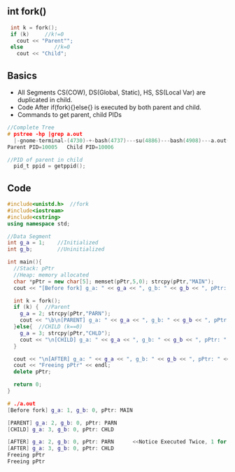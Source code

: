 ## int fork()
```c
 int k = fork();
 if (k)		//k!=0
   cout << "Parent"";
 else          //k=0
   cout << "Child";
```

## Basics
- All Segments CS(COW), DS(Global, Static), HS, SS(Local Var) are duplicated in child.
- Code After if(fork){}else{} is executed by both parent and child.
- Commands to get parent, child PIDs
```c
//Complete Tree
# pstree -hp |grep a.out
  |-gnome-terminal-(4730)-+-bash(4737)---su(4886)---bash(4908)---a.out(10005)---a.out(10006)
Parent PID=10005   Child PID=10006

//PID of parent in child
  pid_t ppid = getppid();
```

## Code
```c++
#include<unistd.h>  //fork
#include<iostream>
#include<cstring>
using namespace std;

//Data Segment
int g_a = 1;    //Initialized
int g_b;        //Uninitialized

int main(){
  //Stack: pPtr
  //Heap: memory allocated
  char *pPtr = new char[5]; memset(pPtr,5,0); strcpy(pPtr,"MAIN");
  cout << "[Before fork] g_a: " << g_a << ", g_b: " << g_b << ", pPtr: " << pPtr << endl;

  int k = fork();
  if (k) {  //Parent
    g_a = 2; strcpy(pPtr,"PARN");
    cout << "\b\n[PARENT] g_a: " << g_a << ", g_b: " << g_b << ", pPtr: " << pPtr << endl;
  }else{  //CHILD (k==0)
    g_a = 3; strcpy(pPtr,"CHLD");
    cout << "\n[CHILD] g_a: " << g_a << ", g_b: " << g_b << ", pPtr: " << pPtr << endl;
  }

  cout << "\n[AFTER] g_a: " << g_a << ", g_b: " << g_b << ", pPtr: " << pPtr << endl;
  cout << "Freeing pPtr" << endl;
  delete pPtr;

  return 0;
}

# ./a.out
[Before fork] g_a: 1, g_b: 0, pPtr: MAIN

[PARENT] g_a: 2, g_b: 0, pPtr: PARN
[CHILD] g_a: 3, g_b: 0, pPtr: CHLD

[AFTER] g_a: 2, g_b: 0, pPtr: PARN		<<Notice Executed Twice, 1 for Parent, 1 for Child
[AFTER] g_a: 3, g_b: 0, pPtr: CHLD
Freeing pPtr
Freeing pPtr
```
